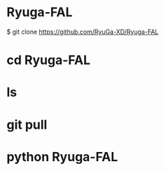 # Ryuga-FAL
$ git clone https://github.com/RyuGa-XD/Ryuga-FAL
# cd Ryuga-FAL
# ls
# git pull
# python Ryuga-FAL
